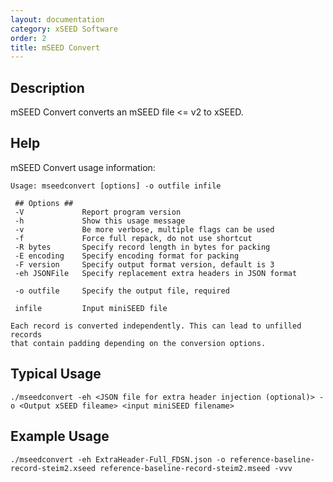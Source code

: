 ```yaml
---
layout: documentation
category: xSEED Software
order: 2
title: mSEED Convert
---
```


## Description

mSEED Convert converts an mSEED file <= v2 to xSEED.

## Help

mSEED Convert usage information:

```
Usage: mseedconvert [options] -o outfile infile

 ## Options ##
 -V             Report program version
 -h             Show this usage message
 -v             Be more verbose, multiple flags can be used
 -f             Force full repack, do not use shortcut
 -R bytes       Specify record length in bytes for packing
 -E encoding    Specify encoding format for packing
 -F version     Specify output format version, default is 3
 -eh JSONFile   Specify replacement extra headers in JSON format

 -o outfile     Specify the output file, required

 infile         Input miniSEED file

Each record is converted independently. This can lead to unfilled records
that contain padding depending on the conversion options.
```

## Typical Usage

```
./mseedconvert -eh <JSON file for extra header injection (optional)> -o <Output xSEED fileame> <input miniSEED filename>
```

## Example Usage
```
./mseedconvert -eh ExtraHeader-Full_FDSN.json -o reference-baseline-record-steim2.xseed reference-baseline-record-steim2.mseed -vvv
```